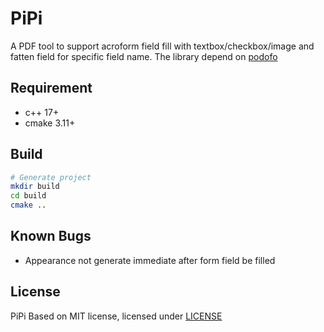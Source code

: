 # PiPi

A PDF tool to support acroform field fill with textbox/checkbox/image and fatten field for specific field name. The library depend on [podofo](https://github.com/podofo/podofo)

## Requirement

- c++ 17+
- cmake 3.11+

## Build

```bash
# Generate project
mkdir build
cd build
cmake ..
```

## Known Bugs

- Appearance not generate immediate after form field be filled

## License

PiPi Based on MIT license, licensed under [LICENSE](LICENSE)
